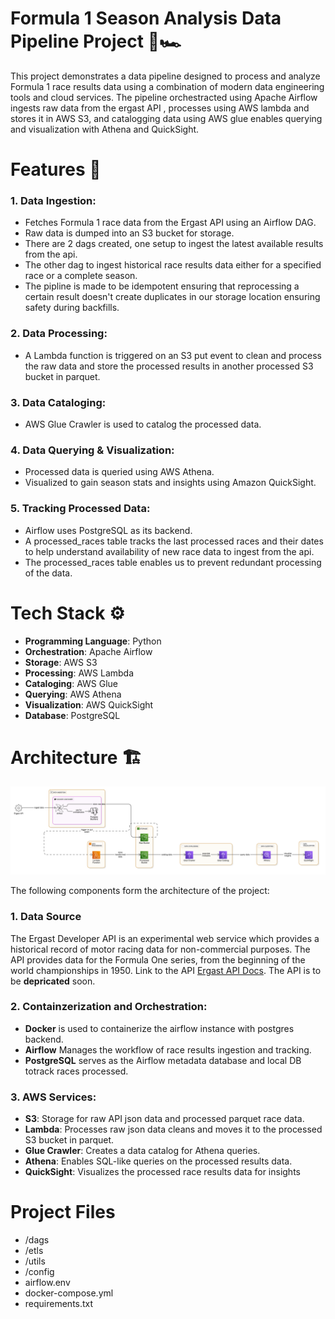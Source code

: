 # Formula 1 Season Analysis Data Pipeline Project 🚦🏎️
This project demonstrates a data pipeline designed to process and analyze Formula 1 race results data using a combination of modern data engineering tools and cloud services. The pipeline orchestracted using Apache Airflow ingests raw data from the ergast API , processes using AWS lambda and stores it in AWS S3, and catalogging data using AWS glue enables querying and visualization with Athena and QuickSight.

# Features 🚀
### 1. Data Ingestion:

- Fetches Formula 1 race data from the Ergast API using an Airflow DAG.
- Raw data is dumped into an S3 bucket for storage.
- There are 2 dags created, one setup to ingest the latest available results from the api.
- The other dag to ingest historical race results data either for a specified race or a complete season.
- The pipline is made to be idempotent ensuring that reprocessing a certain result doesn't create duplicates in our storage location ensuring safety during backfills. 
### 2. Data Processing:

- A Lambda function is triggered on an S3 put event to clean and process the raw data and store the processed results in another processed S3 bucket in parquet.
### 3. Data Cataloging:
- AWS Glue Crawler is used to catalog the processed data.

### 4. Data Querying & Visualization:
- Processed data is queried using AWS Athena.
- Visualized to gain season stats and insights using Amazon QuickSight.

### 5. Tracking Processed Data:
- Airflow uses PostgreSQL as its backend.
- A processed_races table tracks the last processed races and their dates to help understand availability of new race data to ingest from the api.
- The processed_races table enables us to prevent redundant processing of the data.

# Tech Stack ⚙️
- **Programming Language**: Python
- **Orchestration**: Apache Airflow
- **Storage**: AWS S3
- **Processing**: AWS Lambda
- **Cataloging**: AWS Glue
- **Querying**: AWS Athena
- **Visualization**: AWS QuickSight
- **Database**: PostgreSQL

# Architecture 🏗️

![image of software componeents and flow](./software_flow_v1.png)

The following components form the architecture of the project:
### 1. Data Source
The Ergast Developer API is an experimental web service which provides a historical record of motor racing data for non-commercial purposes. The API provides data for the Formula One series, from the beginning of the world championships in 1950. Link to the API [Ergast API Docs](https://ergast.com/mrd/). 
 The API is to be **depricated** soon.
### 2. Containzerization and Orchestration:
- **Docker** is used to containerize the airflow instance with postgres backend.
- **Airflow** Manages the workflow of race results ingestion and tracking.
- **PostgreSQL** serves as the Airflow metadata database and local DB totrack races processed.
### 3. AWS Services:

- **S3**: Storage for raw API json data and processed parquet race data.
- **Lambda**: Processes raw json data cleans and moves it to the processed S3 bucket in parquet.
- **Glue Crawler**: Creates a data catalog for Athena queries.
- **Athena**: Enables SQL-like queries on the processed results data.
- **QuickSight**: Visualizes the processed race results data for insights

# Project Files
- /dags
- /etls
- /utils
- /config
- airflow.env
- docker-compose.yml
- requirements.txt
